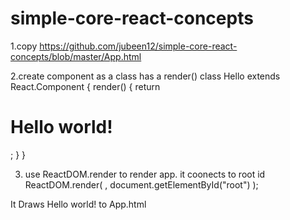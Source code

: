 # simple-core-react-concepts

1.copy https://github.com/jubeen12/simple-core-react-concepts/blob/master/App.html

2.create component as a class has a render()
class Hello extends React.Component {
    render() {
        return <h1>Hello world!</h1>;
    }
}

3. use ReactDOM.render to render app. it coonects to root id
ReactDOM.render(
    <Hello />, 
    document.getElementById("root")
);

It Draws Hello world! to App.html
